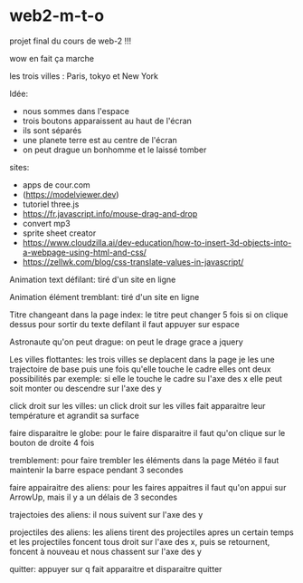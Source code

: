 # web2-m-t-o
projet final du cours de web-2 !!!

wow en fait ça marche

les trois villes : 
Paris, tokyo et New York



Idée: 
- nous sommes dans l'espace 
- trois boutons apparaissent au haut de l'écran 
- ils sont séparés
- une planete terre est au centre de l'écran 
- on peut drague un bonhomme et le laissé tomber

  
sites:
- apps de cour.com
- (https://modelviewer.dev)
- tutoriel three.js
- https://fr.javascript.info/mouse-drag-and-drop
- convert mp3
- sprite sheet creator
- https://www.cloudzilla.ai/dev-education/how-to-insert-3d-objects-into-a-webpage-using-html-and-css/
- https://zellwk.com/blog/css-translate-values-in-javascript/


Animation text défilant:
tiré d'un site en ligne

Animation élément tremblant:
tiré d'un site en ligne

Titre changeant dans la page index:
le titre peut changer 5 fois si on clique dessus
pour sortir du texte defilant il faut appuyer sur espace

Astronaute qu'on peut drague:
on peut le drage grace a jquery

Les villes flottantes:
les trois villes se deplacent dans la page 
je les une trajectoire de base puis une fois qu'elle touche le cadre elles ont deux possibilités 
par exemple: si elle le touche le cadre su l'axe des x elle peut soit monter ou descendre sur l'axe des y 

click droit sur les villes:
un click droit sur les villes fait apparaitre leur température et agrandit sa surface

faire disparaitre le globe: 
pour le faire disparaitre il faut qu'on clique sur le bouton de droite 4 fois 

tremblement: 
pour faire trembler les éléments dans la page Météo il faut maintenir la barre espace pendant 3 secondes

faire appairaitre des aliens:
pour les faires appaitres il faut qu'on appui sur ArrowUp, mais il y a un délais de 3 secondes

trajectoies des aliens:
il nous suivent sur l'axe des y

projectiles des aliens:
les aliens tirent des projectiles apres un certain temps et les projectiles foncent tous droit sur l'axe des x, puis se retournent, foncent à nouveau et nous chassent sur l'axe des y

quitter:
appuyer sur q fait apparaitre et disparaitre quitter

  